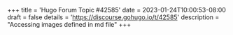 +++
title = 'Hugo Forum Topic #42585'
date = 2023-01-24T10:00:53-08:00
draft = false
details = 'https://discourse.gohugo.io/t/42585'
description = "Accessing images defined in md file"
+++
